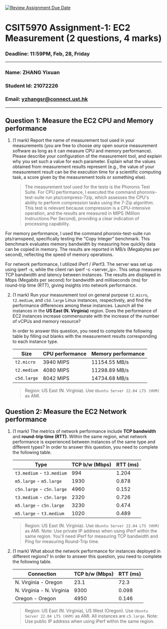 [![Review Assignment Due Date](https://classroom.github.com/assets/deadline-readme-button-22041afd0340ce965d47ae6ef1cefeee28c7c493a6346c4f15d667ab976d596c.svg)](https://classroom.github.com/a/IAASVEAZ)
# CSIT5970 Assignment-1: EC2 Measurement (2 questions, 4 marks)

### Deadline: 11:59PM, Feb, 28, Friday

---

### Name: ZHANG Yixuan
### Student Id: 21072226
### Email: yzhangsr@connect.ust.hk

---

## Question 1: Measure the EC2 CPU and Memory performance

1. (1 mark) Report the name of measurement tool used in your measurements (you are free to choose *any* open source measurement software as long as it can measure CPU and memory performance). Please describe your configuration of the measurement tool, and explain why you set such a value for each parameter. Explain what the values obtained from measurement results represent (e.g., the value of your measurement result can be the execution time for a scientific computing task, a score given by the measurement tools or something else).

    > The measurement tool used for the tests is the Phoronix Test Suite. For CPU performance, I executed the command phoronix-test-suite run pts/compress-7zip, which assesses the CPU's ability to perform compression tasks using the 7-Zip algorithm. This test is relevant because compression is a CPU-intensive operation, and the results are measured in MIPS (Million Instructions Per Second), providing a clear indication of processing capability.

For memory performance, I used the command phoronix-test-suite run pts/ramspeed, specifically testing the "Copy Integer" benchmark. This benchmark evaluates memory bandwidth by measuring how quickly data can be copied in memory. The results are reported in MB/s (Megabytes per second), reflecting the speed of memory operations.

For network performance, I utilized iPerf / iPerf3. The server was set up using iperf -s, while the client ran iperf -c <server_ip>. This setup measures TCP bandwidth and latency between instances. The results are displayed in Mbps (Megabits per second) for bandwidth and milliseconds (ms) for round-trip time (RTT), giving insights into network performance.

2. (1 mark) Run your measurement tool on general purpose `t2.micro`, `t2.medium`, and `c5d.large` Linux instances, respectively, and find the performance differences among these instances. Launch all the instances in the **US East (N. Virginia)** region. Does the performance of EC2 instances increase commensurate with the increase of the number of vCPUs and memory resource?

    In order to answer this question, you need to complete the following table by filling out blanks with the measurement results corresponding to each instance type.

    | Size        | CPU performance | Memory performance |
    | ----------- | --------------- | ------------------ |
    | `t2.micro` |    3940 MIPS             |      11154.55 MB/s              |
    | `t2.medium`  |  4080 MIPS               |   11298.89 MB/s                 |
    | `c5d.large` |   8042 MIPS	              |   14734.68 MB/s                 |

    > Region: US East (N. Virginia). Use `Ubuntu Server 22.04 LTS (HVM)` as AMI.

## Question 2: Measure the EC2 Network performance

1. (1 mark) The metrics of network performance include **TCP bandwidth** and **round-trip time (RTT)**. Within the same region, what network performance is experienced between instances of the same type and different types? In order to answer this question, you need to complete the following table.

    | Type                      | TCP b/w (Mbps) | RTT (ms) |
    | ------------------------- | -------------- | -------- |
    | `t3.medium` - `t3.medium` |     994           |   1.204       |
    | `m5.large` - `m5.large`   |    1930            |    0.878      |
    | `c5n.large` - `c5n.large` |  4960              |  0.152        |
    | `t3.medium` - `c5n.large` |  2320              | 0.726         |
    | `m5.large` - `c5n.large`  |  3230              |   0.474       |
    | `m5.large` - `t3.medium`  |   1020             |    0.489      |

    > Region: US East (N. Virginia). Use `Ubuntu Server 22.04 LTS (HVM)` as AMI. Note: Use private IP address when using iPerf within the same region. You'll need iPerf for measuring TCP bandwidth and Ping for measuring Round-Trip time.

2. (1 mark) What about the network performance for instances deployed in different regions? In order to answer this question, you need to complete the following table.

    | Connection                | TCP b/w (Mbps) | RTT (ms) |
    | ------------------------- | -------------- | -------- |
    | N. Virginia - Oregon      |   23.1             |   72.3       |
    | N. Virginia - N. Virginia |    9300            |    0.098      |
    | Oregon - Oregon           |    4950            |     0.146   |
 
    > Region: US East (N. Virginia), US West (Oregon). Use `Ubuntu Server 22.04 LTS (HVM)` as AMI. All instances are `c5.large`. Note: Use public IP address when using iPerf within the same region.
